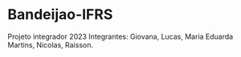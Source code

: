 # Bandeijao-IFRS

Projeto integrador 2023
Integrantes: Giovana, Lucas, Maria Eduarda Martins, Nicolas, Raisson.



